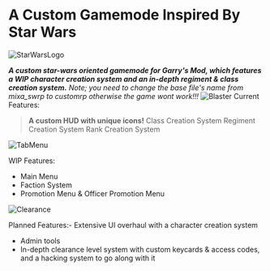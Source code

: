 # A Custom Gamemode Inspired By Star Wars

![StarWarsLogo](https://github.com/Gappy-Bosu/swrp/assets/140876191/69e8f862-8e06-4a2d-be1a-cd541088fa37)

**_A custom star-wars oriented gamemode for Garry's Mod, which features a WIP character creation system and an in-depth regiment & class creation system._**
_Note; you need to change the base file's name from mixa_swrp to customrp otherwise the game wont work!!!_
![Blaster](https://github.com/Gappy-Bosu/swrp/assets/140876191/b0046edb-ae78-413d-87b3-fe0c1cc33759)
Current Features:
> **A custom HUD with unique icons!**
> Class Creation System
> Regiment Creation System
> Rank Creation System

![TabMenu](https://github.com/Gappy-Bosu/swrp/assets/140876191/405154a8-b02f-4ad7-9461-efc0040c25c0)

WIP Features:
- Main Menu
- Faction System
- Promotion Menu & Officer Promotion Menu

![Clearance](https://github.com/Gappy-Bosu/swrp/assets/140876191/79d36574-79b4-435b-b089-3c3d801284e5)

Planned Features:- Extensive UI overhaul with a character creation system
- Admin tools
- In-depth clearance level system with custom keycards & access codes, and a hacking system to go along with it
